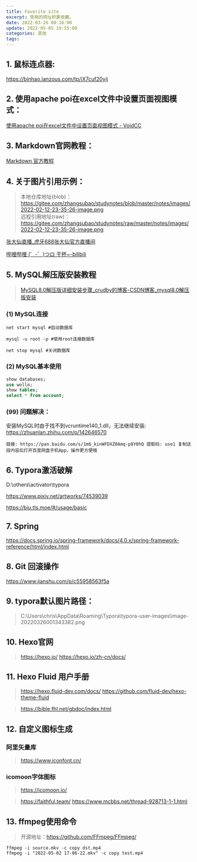 ```yaml
---
title: Favorite site
excerpt: 常用的网址积累收藏。
date: 2022-03-26 00:16:00
update: 2022-05-05 19:55:00
categories: 其他
tags:
---
```

## 1. 鼠标连点器:

https://binhao.lanzous.com/tp/iX7cuf20yij

## 2. 使用apache poi在excel文件中设置页面视图模式：

[使用apache poi在excel文件中设置页面视图模式 - VoidCC](http://cn.voidcc.com/question/p-dzzhcngh-va.html)

## 3. Markdown官网教程：

[Markdown 官方教程](https://markdown.com.cn/)

## 4. 关于图片引用示例：

> 本地仓库地址(blob)：  https://gitee.com/zhangsubao/studynotes/blob/master/notes/images/2022-02-12-23-35-26-image.png  
> 远程引用地址(raw)：  https://gitee.com/zhangsubao/studynotes/raw/master/notes/images/2022-02-12-23-35-26-image.png

[张大仙直播_虎牙688张大仙官方直播间](https://www.huya.com/688)

[哔哩哔哩 (゜-゜)つロ 干杯~-bilibili](https://www.bilibili.com/)

## 5. MySQL解压版安装教程

> [MySQL8.0解压版详细安装步骤_crudby的博客-CSDN博客_mysql8.0解压版安装](https://blog.csdn.net/crudby/article/details/100051007)

### (1) MySQL连接

```
net start mysql #启动数据库

mysql -u root -p #使用root连接数据库

net stop mysql #关闭数据库
```

### (2) MySQL基本使用

```sql
show databases;
use wollo;
show tables;
select * from account;
```

### (99) 问题解决：

安装MySQL时由于找不到vcruntime140_1.dll，无法继续安装: https://zhuanlan.zhihu.com/p/142646570

```
链接: https://pan.baidu.com/s/1m6_kinWFDXZ0Amq-p8Y0hQ 提取码: use1 复制这段内容后打开百度网盘手机App，操作更方便哦
```

## 6. Typora激活破解

D:\others\activator\typora

https://www.pixiv.net/artworks/74539039

https://biu.tls.moe/#/usage/basic

## 7. Spring

https://docs.spring.io/spring-framework/docs/4.0.x/spring-framework-reference/html/index.html

## 8. Git 回滚操作

https://www.jianshu.com/p/c55958563f5a

## 9. typora默认图片路径：

> C:\Users\chris\AppData\Roaming\Typora\typora-user-images\image-20220326001343382.png

## 10. Hexo官网
> https://hexo.io/
> https://hexo.io/zh-cn/docs/

## 11. Hexo Fluid 用户手册
> https://hexo.fluid-dev.com/docs/
> https://github.com/fluid-dev/hexo-theme-fluid


> https://bible.fhl.net/gbdoc/index.html


## 12. 自定义图标生成
### 阿里矢量库
> https://www.iconfont.cn/
### icomoon字体图标
> https://icomoon.io/

> https://faithful.team/
> https://www.mcbbs.net/thread-928713-1-1.html


## 13. ffmpeg使用命令
> 开源地址：https://github.com/FFmpeg/FFmpeg/
```
ffmpeg -i source.mkv -c copy dst.mp4
ffmpeg -i "2022-05-02 17-06-22.mkv" -c copy test.mp4
```

